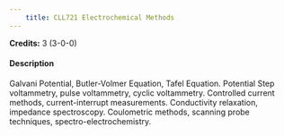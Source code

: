 ```yaml
---
    title: CLL721 Electrochemical Methods
---
```

**Credits:** 3 (3-0-0)



#### Description 
Galvani Potential, Butler-Volmer Equation, Tafel Equation. Potential Step voltammetry, pulse voltammetry, cyclic voltammetry. Controlled current methods, current-interrupt measurements. Conductivity relaxation, impedance spectroscopy. Coulometric methods, scanning probe techniques, spectro-electrochemistry.